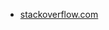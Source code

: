 * [stackoverflow.com](https://stackoverflow.com/questions/1383143/how-to-prevent-line-breaks-in-list-items-using-css)
